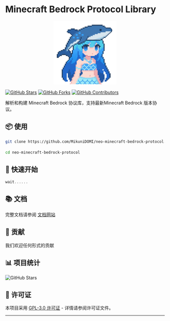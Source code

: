 
# Minecraft Bedrock Protocol Library
<div align="center">
 <img src="https://raw.githubusercontent.com/MikuniDOMI/neo-minecraft-bedrock-protocol/refs/heads/master/img/logo.svg"  width="200" alt="logo">
</div>

[![GitHub Stars](https://img.shields.io/github/stars/MikuniDOMI/neo-minecraft-bedrock-protocol.svg?style=social)](https://github.com/MikuniDOMI/neo-minecraft-bedrock-protocol/stargazers)
[![GitHub Forks](https://img.shields.io/github/forks/MikuniDOMI/neo-minecraft-bedrock-protocol.svg?style=social)](https://github.com/MikuniDOMI/neo-minecraft-bedrock-protocol/network/members)
[![GitHub Contributors](https://img.shields.io/github/contributors/MikuniDOMI/neo-minecraft-bedrock-protocol.svg)](https://github.com/MikuniDOMI/neo-minecraft-bedrock-protocol/graphs/contributors)

解析和构建 Minecraft Bedrock 协议库，支持最新Minecraft Bedrock 版本协议。


## 📦 使用

```bash
git clone https://github.com/MikuniDOMI/neo-minecraft-bedrock-protocol.git

cd neo-minecraft-bedrock-protocol
```

## 🚀 快速开始

```javascript
wait......
```

## 📚 文档

完整文档请参阅 [文档网站](https://bing.com)

## 🤝 贡献

我们欢迎任何形式的贡献


## 📊 项目统计

![GitHub Stars](https://api.star-history.com/svg?repos=MikuniDOMI/neo-minecraft-bedrock-protocol&type=Date)

## 📜 许可证

本项目采用 [GPL-3.0 许可证](LICENSE) - 详情请参阅许可证文件。

---
